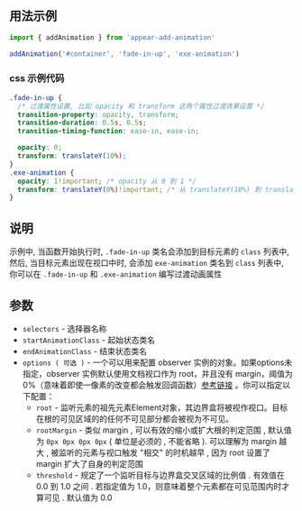 ## 用法示例
```javascript
import { addAnimation } from 'appear-add-animation'

addAnimation('#container', 'fade-in-up', 'exe-animation')
```
### css 示例代码
```css
.fade-in-up {
  /* 过渡属性设置, 比如 opacity 和 transform 这两个属性过渡效果设置 */
  transition-property: opacity, transform;
  transition-duration: 0.5s, 0.5s;
  transition-timing-function: ease-in, ease-in;

  opacity: 0;
  transform: translateY(10%);
}
.exe-animation {
  opacity: 1!important; /* opacity 从 0 到 1 */
  transform: translateY(0%)!important; /* 从 translateY(10%) 到 translateY(0%) */
}
```
## 说明

示例中, 当函数开始执行时, `.fade-in-up` 类名会添加到目标元素的 `class` 列表中, 然后, 当目标元素出现在视口中时, 会添加 `exe-animation` 类名到 `class` 列表中, 你可以在 `.fade-in-up` 和 `.exe-animation` 编写过渡动画属性

## 参数
* `selectors` - 选择器名称
* `startAnimationClass` - 起始状态类名
* `endAnimationClass` - 结束状态类名
* `options ( 可选 )` - 一个可以用来配置 observer 实例的对象。如果options未指定，observer 实例默认使用文档视口作为 root，并且没有 margin，阈值为 0%（意味着即使一像素的改变都会触发回调函数）[参考链接](https://developer.mozilla.org/zh-CN/docs/Web/API/IntersectionObserver/IntersectionObserver) 。你可以指定以下配置：
  * `root` - 监听元素的祖先元素Element对象，其边界盒将被视作视口。目标在根的可见区域的的任何不可见部分都会被视为不可见。
  * `rootMargin` - 类似 margin , 可以有效的缩小或扩大根的判定范围 , 默认值为 `0px 0px 0px 0px` ( 单位是必须的 , 不能省略 ). 可以理解为 margin 越大 , 被监听的元素与视口触发 "相交" 的时机越早 , 因为 root 设置了 margin 扩大了自身的判定范围
  * `threshold` - 规定了一个监听目标与边界盒交叉区域的比例值 . 有效值在 0.0 到 1.0 之间 . 若指定值为 1.0，则意味着整个元素都在可见范围内时才算可见 . 默认值为 0.0

